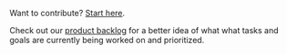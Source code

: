 Want to contribute? [Start here](https://community.resonate.coop/t/dev-volunteers-needed-to-build-the-resonate-ecosystem/2262).

Check out our [product backlog](https://mattermost.resonate.coop/plugins/focalboard/workspace/gr3aqjbmw3d7fp3wukfw7hhppr/shared/bzkz3bnxxsbny3doh9aqhqy8cth/vzfpkzytdq3rkfjjwzagshoyrho?r=kwx8xtyxwcpmqsnh67iz8x74p7a) for a better idea of what what tasks and goals are currently being worked on and prioritized.
